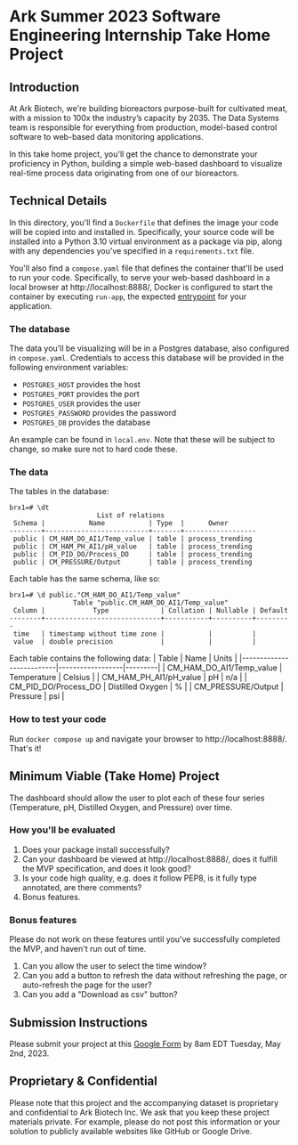 # Ark Summer 2023 Software Engineering Internship Take Home Project

## Introduction

At Ark Biotech, we're building bioreactors purpose-built for cultivated meat, with a mission to 100x the industry’s capacity by 2035. The Data Systems team is responsible for everything from production, model-based control software to web-based data monitoring applications.

In this take home project, you'll get the chance to demonstrate your proficiency in Python, building a simple web-based dashboard to visualize real-time process data originating from one of our bioreactors.

## Technical Details

In this directory, you'll find a `Dockerfile` that defines the image your code will be copied into and installed in. Specifically, your source code will be installed into a Python 3.10 virtual environment as a package via pip, along with any dependencies you've specified in a `requirements.txt` file.

You'll also find a `compose.yaml` file that defines the container that'll be used to run your code. Specifically, to serve your web-based dashboard in a local browser at http://localhost:8888/, Docker is configured to start the container by executing `run-app`, the expected [entrypoint](https://setuptools.pypa.io/en/latest/userguide/entry_point.html) for your application.

### The database

The data you'll be visualizing will be in a Postgres database, also configured in `compose.yaml`. Credentials to access this database will be provided in the following environment variables:
- `POSTGRES_HOST` provides the host
- `POSTGRES_PORT` provides the port
- `POSTGRES_USER` provides the user
- `POSTGRES_PASSWORD` provides the password
- `POSTGRES_DB` provides the database

An example can be found in `local.env`. Note that these will be subject to change, so make sure not to hard code these.

### The data

The tables in the database:
```
brx1=# \dt
                      List of relations
 Schema |           Name           | Type  |      Owner       
--------+--------------------------+-------+------------------
 public | CM_HAM_DO_AI1/Temp_value | table | process_trending
 public | CM_HAM_PH_AI1/pH_value   | table | process_trending
 public | CM_PID_DO/Process_DO     | table | process_trending
 public | CM_PRESSURE/Output       | table | process_trending
 ```

Each table has the same schema, like so:
```
brx1=# \d public."CM_HAM_DO_AI1/Temp_value"
                Table "public.CM_HAM_DO_AI1/Temp_value"
 Column |            Type             | Collation | Nullable | Default 
--------+-----------------------------+-----------+----------+---------
 time   | timestamp without time zone |           |          | 
 value  | double precision            |           |          | 
```

Each table contains the following data:
| Table                    | Name             | Units   |
|--------------------------|------------------|---------|
| CM_HAM_DO_AI1/Temp_value | Temperature      | Celsius |
| CM_HAM_PH_AI1/pH_value   | pH               | n/a     |
| CM_PID_DO/Process_DO     | Distilled Oxygen | %       |
| CM_PRESSURE/Output       | Pressure         | psi     |

### How to test your code

Run `docker compose up` and navigate your browser to http://localhost:8888/. That's it!

## Minimum Viable (Take Home) Project

The dashboard should allow the user to plot each of these four series (Temperature, pH, Distilled Oxygen, and Pressure) over time.

### How you'll be evaluated

1) Does your package install successfully?
2) Can your dashboard be viewed at http://localhost:8888/, does it fulfill the MVP specification, and does it look good?
3) Is your code high quality, e.g. does it follow PEP8, is it fully type annotated, are there comments?
4) Bonus features.

### Bonus features

Please do not work on these features until you've successfully completed the MVP, and haven't run out of time.

1) Can you allow the user to select the time window?
2) Can you add a button to refresh the data without refreshing the page, or auto-refresh the page for the user?
3) Can you add a "Download as csv" button?

## Submission Instructions

Please submit your project at this [Google Form](https://forms.gle/z1zAA5MdqsC4tFpH7) by 8am EDT Tuesday, May 2nd, 2023.

## Proprietary & Confidential

Please note that this project and the accompanying dataset is proprietary and confidential to Ark Biotech Inc. We ask that you keep these project materials private. For example, please do not post this information or your solution to publicly available websites like GitHub or Google Drive.
